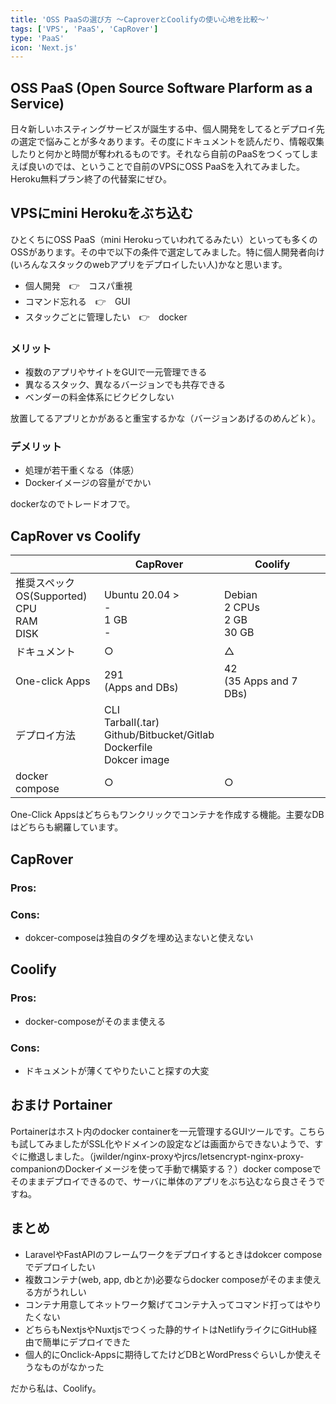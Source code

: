 ```yaml
---
title: 'OSS PaaSの選び方 〜CaproverとCoolifyの使い心地を比較〜'
tags: ['VPS', 'PaaS', 'CapRover']
type: 'PaaS'
icon: 'Next.js'
---
```


## OSS PaaS (Open Source Software Plarform as a Service)
日々新しいホスティングサービスが誕生する中、個人開発をしてるとデプロイ先の選定で悩みことが多々あります。その度にドキュメントを読んだり、情報収集したりと何かと時間が奪われるものです。それなら自前のPaaSをつくってしまえば良いのでは、ということで自前のVPSにOSS PaaSを入れてみました。Heroku無料プラン終了の代替案にぜひ。

## VPSにmini Herokuをぶち込む
ひとくちにOSS PaaS（mini Herokuっていわれてるみたい）といっても多くのOSSがあります。その中で以下の条件で選定してみました。特に個人開発者向け(いろんなスタックのwebアプリをデプロイしたい人)かなと思います。

- 個人開発　:point_right:　コスパ重視
- コマンド忘れる　:point_right:　GUI
- スタックごとに管理したい　:point_right:　docker

### メリット

- 複数のアプリやサイトをGUIで一元管理できる
- 異なるスタック、異なるバージョンでも共存できる
- ベンダーの料金体系にビクビクしない

放置してるアプリとかがあると重宝するかな（バージョンあげるのめんどｋ）。

### デメリット

- 処理が若干重くなる（体感）
- Dockerイメージの容量がでかい

dockerなのでトレードオフで。

## CapRover vs Coolify

||CapRover|Coolify|
|----|----|----|
|推奨スペック<br>OS(Supported)<br>CPU<br>RAM<br>DISK|<br>Ubuntu 20.04 ><br>-<br>1 GB<br>-|<br>Debian<br>2 CPUs<br>2 GB<br>30 GB|
|ドキュメント|○|△|
|One-click Apps<br>|291<br>(Apps and DBs)|42<br>(35 Apps and 7 DBs)|
|デプロイ方法|CLI<br>Tarball(.tar)<br>Github/Bitbucket/Gitlab<br>Dockerfile<br>Dokcer image||
|docker compose|○|○|

One-Click Appsはどちらもワンクリックでコンテナを作成する機能。主要なDBはどちらも網羅しています。

## CapRover

### Pros:


### Cons:
- dokcer-composeは独自のタグを埋め込まないと使えない

## Coolify

### Pros:
- docker-composeがそのまま使える

### Cons:
- ドキュメントが薄くてやりたいこと探すの大変

## おまけ Portainer

Portainerはホスト内のdocker containerを一元管理するGUIツールです。こちらも試してみましたがSSL化やドメインの設定などは画面からできないようで、すぐに撤退しました。（jwilder/nginx-proxyやjrcs/letsencrypt-nginx-proxy-companionのDockerイメージを使って手動で構築する？）docker composeでそのままデプロイできるので、サーバに単体のアプリをぶち込むなら良さそうですね。

## まとめ

- LaravelやFastAPIのフレームワークをデプロイするときはdokcer composeでデプロイしたい
- 複数コンテナ(web, app, dbとか)必要ならdocker composeがそのまま使える方がうれしい
- コンテナ用意してネットワーク繋げてコンテナ入ってコマンド打ってはやりたくない
- どちらもNextjsやNuxtjsでつくった静的サイトはNetlifyライクにGitHub経由で簡単にデプロイできた
- 個人的にOnclick-Appsに期待してたけどDBとWordPressぐらいしか使えそうなものがなかった

だから私は、Coolify。
